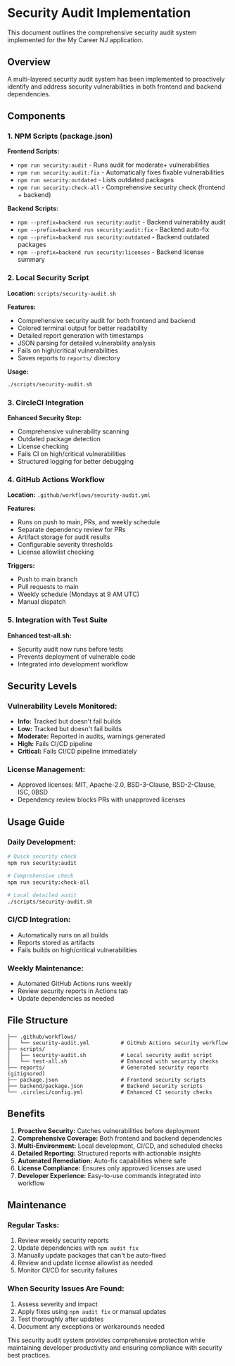 # Security Audit Implementation

This document outlines the comprehensive security audit system implemented for the My Career NJ application.

## Overview

A multi-layered security audit system has been implemented to proactively identify and address security vulnerabilities in both frontend and backend dependencies.

## Components

### 1. NPM Scripts (package.json)

**Frontend Scripts:**
- `npm run security:audit` - Runs audit for moderate+ vulnerabilities
- `npm run security:audit:fix` - Automatically fixes fixable vulnerabilities
- `npm run security:outdated` - Lists outdated packages
- `npm run security:check-all` - Comprehensive security check (frontend + backend)

**Backend Scripts:**
- `npm --prefix=backend run security:audit` - Backend vulnerability audit
- `npm --prefix=backend run security:audit:fix` - Backend auto-fix
- `npm --prefix=backend run security:outdated` - Backend outdated packages
- `npm --prefix=backend run security:licenses` - Backend license summary

### 2. Local Security Script

**Location:** `scripts/security-audit.sh`

**Features:**
- Comprehensive security audit for both frontend and backend
- Colored terminal output for better readability
- Detailed report generation with timestamps
- JSON parsing for detailed vulnerability analysis
- Fails on high/critical vulnerabilities
- Saves reports to `reports/` directory

**Usage:**
```bash
./scripts/security-audit.sh
```

### 3. CircleCI Integration

**Enhanced Security Step:**
- Comprehensive vulnerability scanning
- Outdated package detection
- License checking
- Fails CI on high/critical vulnerabilities
- Structured logging for better debugging

### 4. GitHub Actions Workflow

**Location:** `.github/workflows/security-audit.yml`

**Features:**
- Runs on push to main, PRs, and weekly schedule
- Separate dependency review for PRs
- Artifact storage for audit results
- Configurable severity thresholds
- License allowlist checking

**Triggers:**
- Push to main branch
- Pull requests to main
- Weekly schedule (Mondays at 9 AM UTC)
- Manual dispatch

### 5. Integration with Test Suite

**Enhanced test-all.sh:**
- Security audit now runs before tests
- Prevents deployment of vulnerable code
- Integrated into development workflow

## Security Levels

### Vulnerability Levels Monitored:
- **Info:** Tracked but doesn't fail builds
- **Low:** Tracked but doesn't fail builds
- **Moderate:** Reported in audits, warnings generated
- **High:** Fails CI/CD pipeline
- **Critical:** Fails CI/CD pipeline immediately

### License Management:
- Approved licenses: MIT, Apache-2.0, BSD-3-Clause, BSD-2-Clause, ISC, 0BSD
- Dependency review blocks PRs with unapproved licenses

## Usage Guide

### Daily Development:
```bash
# Quick security check
npm run security:audit

# Comprehensive check
npm run security:check-all

# Local detailed audit
./scripts/security-audit.sh
```

### CI/CD Integration:
- Automatically runs on all builds
- Reports stored as artifacts
- Fails builds on high/critical vulnerabilities

### Weekly Maintenance:
- Automated GitHub Actions runs weekly
- Review security reports in Actions tab
- Update dependencies as needed

## File Structure

```
├── .github/workflows/
│   └── security-audit.yml          # GitHub Actions security workflow
├── scripts/
│   ├── security-audit.sh           # Local security audit script
│   └── test-all.sh                 # Enhanced with security checks
├── reports/                        # Generated security reports (gitignored)
├── package.json                    # Frontend security scripts
├── backend/package.json            # Backend security scripts
└── .circleci/config.yml            # Enhanced CI security checks
```

## Benefits

1. **Proactive Security:** Catches vulnerabilities before deployment
2. **Comprehensive Coverage:** Both frontend and backend dependencies
3. **Multi-Environment:** Local development, CI/CD, and scheduled checks
4. **Detailed Reporting:** Structured reports with actionable insights
5. **Automated Remediation:** Auto-fix capabilities where safe
6. **License Compliance:** Ensures only approved licenses are used
7. **Developer Experience:** Easy-to-use commands integrated into workflow

## Maintenance

### Regular Tasks:
1. Review weekly security reports
2. Update dependencies with `npm audit fix`
3. Manually update packages that can't be auto-fixed
4. Review and update license allowlist as needed
5. Monitor CI/CD for security failures

### When Security Issues Are Found:
1. Assess severity and impact
2. Apply fixes using `npm audit fix` or manual updates
3. Test thoroughly after updates
4. Document any exceptions or workarounds needed

This security audit system provides comprehensive protection while maintaining developer productivity and ensuring compliance with security best practices.